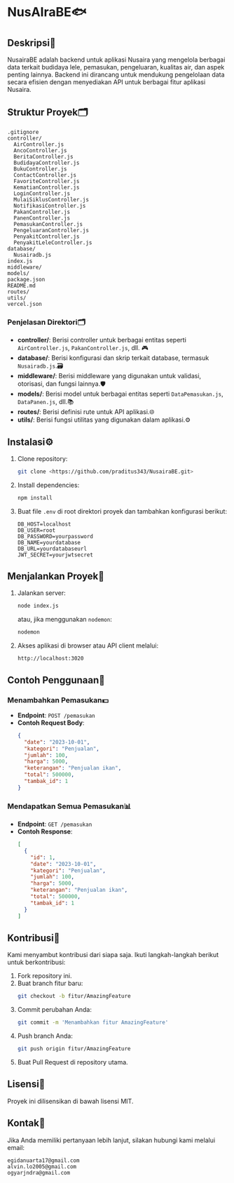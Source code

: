 # NusAIraBE🐟
## Deskripsi📜
NusairaBE adalah backend untuk aplikasi Nusaira yang mengelola berbagai data terkait budidaya lele, pemasukan, pengeluaran, kualitas air, dan aspek penting lainnya. Backend ini dirancang untuk mendukung pengelolaan data secara efisien dengan menyediakan API untuk berbagai fitur aplikasi Nusaira.
## Struktur Proyek🗂
```
.gitignore
controller/
  AirController.js
  AncoController.js
  BeritaController.js
  BudidayaController.js
  BukuController.js
  ContactController.js
  FavoriteController.js
  KematianController.js
  LoginController.js
  MulaiSiklusController.js
  NotifikasiController.js
  PakanController.js
  PanenController.js
  PemasukanController.js
  PengeluaranController.js
  PenyakitController.js
  PenyakitLeleController.js
database/
  Nusairadb.js
index.js
middleware/
models/
package.json
README.md
routes/
utils/
vercel.json
```
### Penjelasan Direktori🗂️
- **controller/**: Berisi controller untuk berbagai entitas seperti `AirController.js`, `PakanController.js`, dll. 🎮
- **database/**: Berisi konfigurasi dan skrip terkait database, termasuk `Nusairadb.js`.🗃
- **middleware/**: Berisi middleware yang digunakan untuk validasi, otorisasi, dan fungsi lainnya.🛡️
- **models/**: Berisi model untuk berbagai entitas seperti `DataPemasukan.js`, `DataPanen.js`, dll.📚
- **routes/**: Berisi definisi rute untuk API aplikasi.🌐
- **utils/**: Berisi fungsi utilitas yang digunakan dalam aplikasi.⚙️
## Instalasi⚙️
1. Clone repository:
   ```sh
   git clone <https://github.com/praditus343/NusairaBE.git>
   ```
2. Install dependencies:
   ```sh
   npm install
   ```
3. Buat file `.env` di root direktori proyek dan tambahkan konfigurasi berikut:
   ```env
   DB_HOST=localhost
   DB_USER=root
   DB_PASSWORD=yourpassword
   DB_NAME=yourdatabase
   DB_URL=yourdatabaseurl
   JWT_SECRET=yourjwtsecret
   ```
## Menjalankan Proyek🚀
1. Jalankan server:
   ```sh
   node index.js
   ```
   atau, jika menggunakan `nodemon`:
   ```sh
   nodemon
   ```
2. Akses aplikasi di browser atau API client melalui:
   ```
   http://localhost:3020
   ```
## Contoh Penggunaan📝
### Menambahkan Pemasukan💵
- **Endpoint**: `POST /pemasukan`
- **Contoh Request Body**:
  ```json
  {
    "date": "2023-10-01",
    "kategori": "Penjualan",
    "jumlah": 100,
    "harga": 5000,
    "keterangan": "Penjualan ikan",
    "total": 500000,
    "tambak_id": 1
  }
  ```
### Mendapatkan Semua Pemasukan📊
- **Endpoint**: `GET /pemasukan`
- **Contoh Response**:
  ```json
  [
    {
      "id": 1,
      "date": "2023-10-01",
      "kategori": "Penjualan",
      "jumlah": 100,
      "harga": 5000,
      "keterangan": "Penjualan ikan",
      "total": 500000,
      "tambak_id": 1
    }
  ]
  ```
## Kontribusi🤝
Kami menyambut kontribusi dari siapa saja. Ikuti langkah-langkah berikut untuk berkontribusi:
1. Fork repository ini.
2. Buat branch fitur baru:
   ```sh
   git checkout -b fitur/AmazingFeature
   ```
3. Commit perubahan Anda:
   ```sh
   git commit -m 'Menambahkan fitur AmazingFeature'
   ```
4. Push branch Anda:
   ```sh
   git push origin fitur/AmazingFeature
   ```
5. Buat Pull Request di repository utama.
## Lisensi📜
Proyek ini dilisensikan di bawah lisensi MIT.
## Kontak📧
Jika Anda memiliki pertanyaan lebih lanjut, silakan hubungi kami melalui email:
```
egidanuarta17@gmail.com
alvin.lo2005@gmail.com
ogyarjndra@gmail.com
```